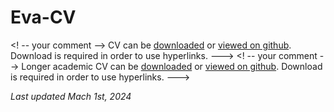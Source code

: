 # Eva-CV

 <! -- your comment --> CV can be [downloaded](https://github.com/evaherbst/Eva-CV/raw/main/CV_Herbst_academia_short.pdf) or [viewed on github](https://github.com/evaherbst/Eva-CV/blob/main/CV_Herbst_academia_short.pdf). Download is required in order to use hyperlinks. --->
 <! -- your comment --> Longer academic CV can be [downloaded](https://github.com/evaherbst/Eva-CV/raw/main/CV_Herbst_academia.pdf) or [viewed on github](https://github.com/evaherbst/Eva-CV/blob/main/CV_Herbst_academia.pdf). Download is required in order to use hyperlinks. --->


*Last updated Mach 1st, 2024*

